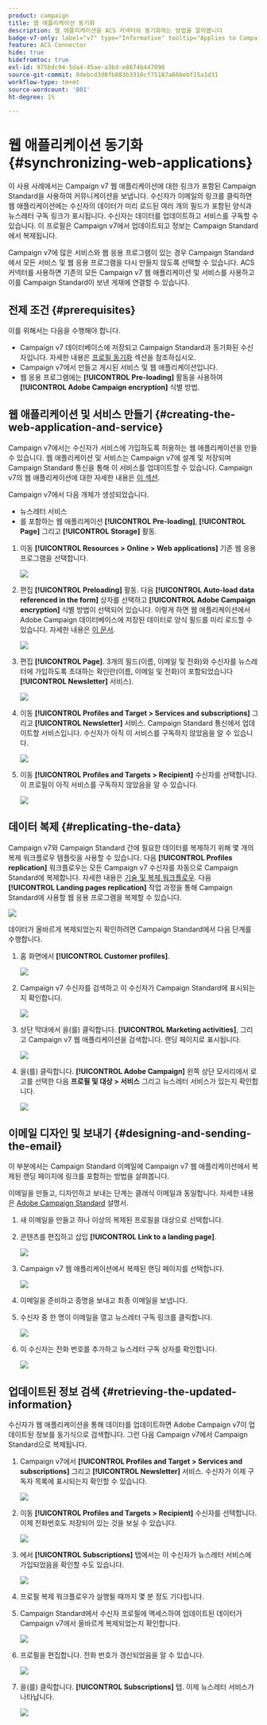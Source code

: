 ```yaml
---
product: campaign
title: 웹 애플리케이션 동기화
description: 웹 애플리케이션을 ACS 커넥터와 동기화하는 방법을 알아봅니다
badge-v7-only: label="v7" type="Informative" tooltip="Applies to Campaign Classic v7 only"
feature: ACS Connector
hide: true
hidefromtoc: true
exl-id: 975bdc94-5da4-45ae-a3bd-e8674b447098
source-git-commit: 8debcd3d8fb883b3316cf75187a86bebf15a1d31
workflow-type: tm+mt
source-wordcount: '801'
ht-degree: 1%

---
```


# 웹 애플리케이션 동기화{#synchronizing-web-applications}



이 사용 사례에서는 Campaign v7 웹 애플리케이션에 대한 링크가 포함된 Campaign Standard을 사용하여 커뮤니케이션을 보냅니다. 수신자가 이메일의 링크를 클릭하면 웹 애플리케이션에는 수신자의 데이터가 미리 로드된 여러 개의 필드가 포함된 양식과 뉴스레터 구독 링크가 표시됩니다. 수신자는 데이터를 업데이트하고 서비스를 구독할 수 있습니다. 이 프로필은 Campaign v7에서 업데이트되고 정보는 Campaign Standard에서 복제됩니다.

Campaign v7에 많은 서비스와 웹 응용 프로그램이 있는 경우 Campaign Standard에서 모든 서비스 및 웹 응용 프로그램을 다시 만들지 않도록 선택할 수 있습니다. ACS 커넥터를 사용하면 기존의 모든 Campaign v7 웹 애플리케이션 및 서비스를 사용하고 이를 Campaign Standard이 보낸 게재에 연결할 수 있습니다.

## 전제 조건 {#prerequisites}

이를 위해서는 다음을 수행해야 합니다.

* Campaign v7 데이터베이스에 저장되고 Campaign Standard과 동기화된 수신자입니다. 자세한 내용은 [프로필 동기화](../../integrations/using/synchronizing-profiles.md) 섹션을 참조하십시오.
* Campaign v7에서 만들고 게시된 서비스 및 웹 애플리케이션입니다.
* 웹 응용 프로그램에는 **[!UICONTROL Pre-loading]** 활동을 사용하여 **[!UICONTROL Adobe Campaign encryption]** 식별 방법.

## 웹 애플리케이션 및 서비스 만들기 {#creating-the-web-application-and-service}

Campaign v7에서는 수신자가 서비스에 가입하도록 허용하는 웹 애플리케이션을 만들 수 있습니다. 웹 애플리케이션 및 서비스는 Campaign v7에 설계 및 저장되며 Campaign Standard 통신을 통해 이 서비스를 업데이트할 수 있습니다. Campaign v7의 웹 애플리케이션에 대한 자세한 내용은 [이 섹션](../../web/using/adding-fields-to-a-web-form.md#subscription-checkboxes).

Campaign v7에서 다음 개체가 생성되었습니다.

* 뉴스레터 서비스
* 를 포함하는 웹 애플리케이션 **[!UICONTROL Pre-loading]**, **[!UICONTROL Page]** 그리고 **[!UICONTROL Storage]** 활동.

1. 이동 **[!UICONTROL Resources > Online > Web applications]** 기존 웹 응용 프로그램을 선택합니다.

   ![](assets/acs_connect_lp_2.png)

1. 편집 **[!UICONTROL Preloading]** 활동. 다음 **[!UICONTROL Auto-load data referenced in the form]** 상자를 선택하고 **[!UICONTROL Adobe Campaign encryption]** 식별 방법이 선택되어 있습니다. 이렇게 하면 웹 애플리케이션에서 Adobe Campaign 데이터베이스에 저장된 데이터로 양식 필드를 미리 로드할 수 있습니다. 자세한 내용은 [이 문서](../../web/using/publishing-a-web-form.md#pre-loading-the-form-data).

   ![](assets/acs_connect_lp_4.png)

1. 편집 **[!UICONTROL Page]**. 3개의 필드(이름, 이메일 및 전화)와 수신자를 뉴스레터에 가입하도록 초대하는 확인란(이름, 이메일 및 전화)이 포함되었습니다&#x200B;**[!UICONTROL Newsletter]** 서비스).

   ![](assets/acs_connect_lp_3.png)

1. 이동 **[!UICONTROL Profiles and Target > Services and subscriptions]** 그리고 **[!UICONTROL Newsletter]** 서비스. Campaign Standard 통신에서 업데이트할 서비스입니다. 수신자가 아직 이 서비스를 구독하지 않았음을 알 수 있습니다.

   ![](assets/acs_connect_lp_5.png)

1. 이동 **[!UICONTROL Profiles and Targets > Recipient]** 수신자를 선택합니다. 이 프로필이 아직 서비스를 구독하지 않았음을 알 수 있습니다.

   ![](assets/acs_connect_lp_6.png)

## 데이터 복제 {#replicating-the-data}

Campaign v7와 Campaign Standard 간에 필요한 데이터를 복제하기 위해 몇 개의 복제 워크플로우 템플릿을 사용할 수 있습니다. 다음 **[!UICONTROL Profiles replication]** 워크플로우는 모든 Campaign v7 수신자를 자동으로 Campaign Standard에 복제합니다. 자세한 내용은 [기술 및 복제 워크플로우](../../integrations/using/acs-connector-principles-and-data-cycle.md#technical-and-replication-workflows). 다음 **[!UICONTROL Landing pages replication]** 작업 과정을 통해 Campaign Standard에 사용할 웹 응용 프로그램을 복제할 수 있습니다.

![](assets/acs_connect_lp_1.png)

데이터가 올바르게 복제되었는지 확인하려면 Campaign Standard에서 다음 단계를 수행합니다.

1. 홈 화면에서 **[!UICONTROL Customer profiles]**.

   ![](assets/acs_connect_lp_7.png)

1. Campaign v7 수신자를 검색하고 이 수신자가 Campaign Standard에 표시되는지 확인합니다.

   ![](assets/acs_connect_lp_8.png)

1. 상단 막대에서 을(를) 클릭합니다. **[!UICONTROL Marketing activities]**, 그리고 Campaign v7 웹 애플리케이션을 검색합니다. 랜딩 페이지로 표시됩니다.

   ![](assets/acs_connect_lp_9.png)

1. 을(를) 클릭합니다. **[!UICONTROL Adobe Campaign]** 왼쪽 상단 모서리에서 로고를 선택한 다음 **프로필 및 대상 > 서비스** 그리고 뉴스레터 서비스가 있는지 확인합니다.

   ![](assets/acs_connect_lp_10.png)

## 이메일 디자인 및 보내기 {#designing-and-sending-the-email}

이 부분에서는 Campaign Standard 이메일에 Campaign v7 웹 애플리케이션에서 복제된 랜딩 페이지에 링크를 포함하는 방법을 살펴봅니다.

이메일을 만들고, 디자인하고 보내는 단계는 클래식 이메일과 동일합니다. 자세한 내용은 [Adobe Campaign Standard](https://experienceleague.adobe.com/docs/campaign-standard/using/campaign-standard-home.html?lang=ko) 설명서.

1. 새 이메일을 만들고 하나 이상의 복제된 프로필을 대상으로 선택합니다.
1. 콘텐츠를 편집하고 삽입 **[!UICONTROL Link to a landing page]**.

   ![](assets/acs_connect_lp_12.png)

1. Campaign v7 웹 애플리케이션에서 복제된 랜딩 페이지를 선택합니다.

   ![](assets/acs_connect_lp_13.png)

1. 이메일을 준비하고 증명을 보내고 최종 이메일을 보냅니다.
1. 수신자 중 한 명이 이메일을 열고 뉴스레터 구독 링크를 클릭합니다.

   ![](assets/acs_connect_lp_14.png)

1. 이 수신자는 전화 번호를 추가하고 뉴스레터 구독 상자를 확인합니다.

   ![](assets/acs_connect_lp_15.png)

## 업데이트된 정보 검색 {#retrieving-the-updated-information}

수신자가 웹 애플리케이션을 통해 데이터를 업데이트하면 Adobe Campaign v7이 업데이트된 정보를 동기식으로 검색합니다. 그런 다음 Campaign v7에서 Campaign Standard으로 복제됩니다.

1. Campaign v7에서 **[!UICONTROL Profiles and Target > Services and subscriptions]** 그리고 **[!UICONTROL Newsletter]** 서비스. 수신자가 이제 구독자 목록에 표시되는지 확인할 수 있습니다.

   ![](assets/acs_connect_lp_16.png)

1. 이동 **[!UICONTROL Profiles and Targets > Recipient]** 수신자를 선택합니다. 이제 전화번호도 저장되어 있는 것을 보실 수 있습니다.

   ![](assets/acs_connect_lp_17.png)

1. 에서 **[!UICONTROL Subscriptions]** 탭에서는 이 수신자가 뉴스레터 서비스에 가입되었음을 확인할 수도 있습니다.

   ![](assets/acs_connect_lp_18.png)

1. 프로필 복제 워크플로우가 실행될 때까지 몇 분 정도 기다립니다.
1. Campaign Standard에서 수신자 프로필에 액세스하여 업데이트된 데이터가 Campaign v7에서 올바르게 복제되었는지 확인합니다.

   ![](assets/acs_connect_lp_19.png)

1. 프로필을 편집합니다. 전화 번호가 갱신되었음을 알 수 있습니다.

   ![](assets/acs_connect_lp_20.png)

1. 을(를) 클릭합니다. **[!UICONTROL Subscriptions]** 탭. 이제 뉴스레터 서비스가 나타납니다.

   ![](assets/acs_connect_lp_21.png)
